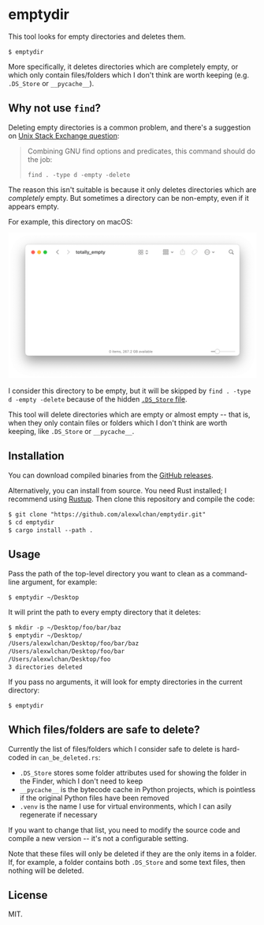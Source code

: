 # emptydir

This tool looks for empty directories and deletes them.

```console
$ emptydir 
```

More specifically, it deletes directories which are completely empty, or which only contain files/folders which I don't think are worth keeping (e.g. `.DS_Store` or `__pycache__`).





## Why not use `find`?

Deleting empty directories is a common problem, and there's a suggestion on [Unix Stack Exchange question](https://unix.stackexchange.com/a/107556/431830):

> Combining GNU find options and predicates, this command should do the job:
>
> ```
> find . -type d -empty -delete
> ```

The reason this isn't suitable is because it only deletes directories which are *completely* empty.
But sometimes a directory can be non-empty, even if it appears empty.

For example, this directory on macOS:

<img src="totally_empty.png" alt="A Finder window for a folder 'totally_empty' which apparently contains no files.">

I consider this directory to be empty, but it will be skipped by `find . -type d -empty -delete` because of the hidden [`.DS_Store` file](https://en.wikipedia.org/wiki/.DS_Store).

This tool will delete directories which are empty or almost empty -- that is, when they only contain files or folders which I don't think are worth keeping, like `.DS_Store` or `__pycache__`.





## Installation

You can download compiled binaries from the [GitHub releases](https://github.com/alexwlchan/emptydir/releases).

Alternatively, you can install from source.
You need Rust installed; I recommend using [Rustup].
Then clone this repository and compile the code:

```console
$ git clone "https://github.com/alexwlchan/emptydir.git"
$ cd emptydir
$ cargo install --path .
```

[Rustup]: https://rustup.rs/





## Usage

Pass the path of the top-level directory you want to clean as a command-line argument, for example:

```console
$ emptydir ~/Desktop
```

It will print the path to every empty directory that it deletes:

```console
$ mkdir -p ~/Desktop/foo/bar/baz
$ emptydir ~/Desktop/
/Users/alexwlchan/Desktop/foo/bar/baz
/Users/alexwlchan/Desktop/foo/bar
/Users/alexwlchan/Desktop/foo
3 directories deleted
```

If you pass no arguments, it will look for empty directories in the current directory:

```console
$ emptydir
```





## Which files/folders are safe to delete?

Currently the list of files/folders which I consider safe to delete is hard-coded in `can_be_deleted.rs`:

*   `.DS_Store` stores some folder attributes used for showing the folder in the Finder, which I don't need to keep
*   `__pycache__` is the bytecode cache in Python projects, which is pointless if the original Python files have been removed
*   `.venv` is the name I use for virtual environments, which I can asily regenerate if necessary

If you want to change that list, you need to modify the source code and compile a new version -- it's not a configurable setting.

Note that these files will only be deleted if they are the only items in a folder.
If, for example, a folder contains both `.DS_Store` and some text files, then nothing will be deleted.





## License

MIT.
